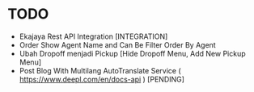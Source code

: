 # TODO

- Ekajaya Rest API Integration [INTEGRATION]
- Order Show Agent Name and Can Be Filter Order By Agent
- Ubah Dropoff menjadi Pickup [Hide Dropoff Menu, Add New Pickup Menu]
- Post Blog With Multilang AutoTranslate Service ( <https://www.deepl.com/en/docs-api> ) [PENDING]
